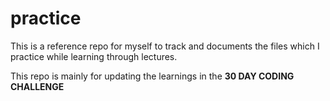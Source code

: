 # practice
This is a reference repo for myself to track and documents the files which I practice while learning through lectures.


This repo is mainly for updating the learnings in the **30 DAY CODING CHALLENGE**